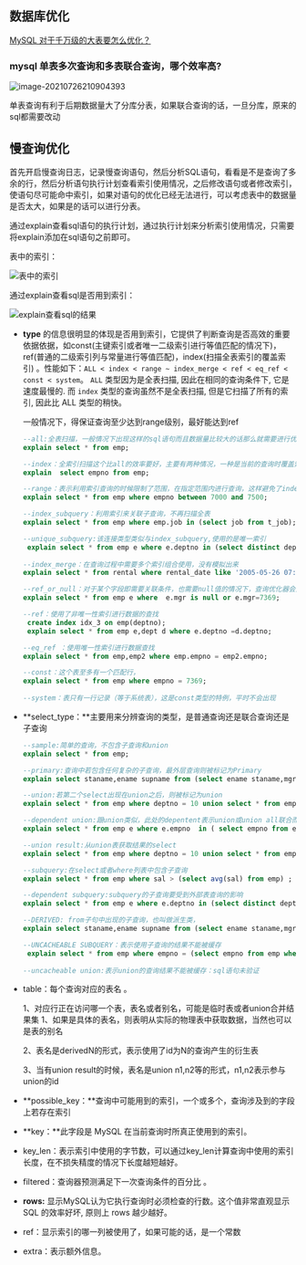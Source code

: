 

## 数据库优化

[MySQL 对于千万级的大表要怎么优化？](https://www.zhihu.com/question/19719997/answer/81930332)

### mysql 单表多次查询和多表联合查询，哪个效率高?

![image-20210726210904393](https://gitee.com/koala010/typora/raw/master/img/20210726210911.png)



单表查询有利于后期数据量大了分库分表，如果联合查询的话，一旦分库，原来的sql都需要改动

## 慢查询优化

首先开启慢查询日志，记录慢查询语句，然后分析SQL语句，看看是不是查询了多余的行，然后分析语句执行计划查看索引使用情况，之后修改语句或者修改索引，使语句尽可能命中索引，如果对语句的优化已经无法进行，可以考虑表中的数据量是否太大，如果是的话可以进行分表。

通过explain查看sql语句的执行计划，通过执行计划来分析索引使用情况，只需要将explain添加在sql语句之前即可。

表中的索引：

![表中的索引](https://gitee.com/koala010/typora/raw/master/img/20210626214501.png)

通过explain查看sql是否用到索引：

![explain查看sql的结果](https://gitee.com/koala010/typora/raw/master/img/20210626214556.png)

- **type** 的信息很明显的体现是否用到索引，它提供了判断查询是否高效的重要依据依据，如const(主键索引或者唯一二级索引进行等值匹配的情况下)，ref(普通的⼆级索引列与常量进⾏等值匹配)，index(扫描全表索引的覆盖索引) 。性能如下：`ALL < index < range ~ index_merge < ref < eq_ref < const < system`。 `ALL` 类型因为是全表扫描, 因此在相同的查询条件下, 它是速度最慢的. 而 `index` 类型的查询虽然不是全表扫描, 但是它扫描了所有的索引, 因此比 ALL 类型的稍快。

  一般情况下，得保证查询至少达到range级别，最好能达到ref

  ```sql
  --all:全表扫描，一般情况下出现这样的sql语句而且数据量比较大的话那么就需要进行优化。
  explain select * from emp;
  
  --index：全索引扫描这个比all的效率要好，主要有两种情况，一种是当前的查询时覆盖索引，即我们需要的数据在索引中就可以索取，或者是使用了索引进行排序，这样就避免数据的重排序
  explain  select empno from emp;
  
  --range：表示利用索引查询的时候限制了范围，在指定范围内进行查询，这样避免了index的全索引扫描，适用的操作符： =, <>, >, >=, <, <=, IS NULL, BETWEEN, LIKE, or IN() 
  explain select * from emp where empno between 7000 and 7500;
  
  --index_subquery：利用索引来关联子查询，不再扫描全表
  explain select * from emp where emp.job in (select job from t_job);
  
  --unique_subquery:该连接类型类似与index_subquery,使用的是唯一索引
   explain select * from emp e where e.deptno in (select distinct deptno from dept);
   
  --index_merge：在查询过程中需要多个索引组合使用，没有模拟出来
  explain select * from rental where rental_date like '2005-05-26 07:12:2%' and inventory_id=3926 and customer_id=321\G
  
  --ref_or_null：对于某个字段即需要关联条件，也需要null值的情况下，查询优化器会选择这种访问方式
  explain select * from emp e where  e.mgr is null or e.mgr=7369;
  
  --ref：使用了非唯一性索引进行数据的查找
   create index idx_3 on emp(deptno);
   explain select * from emp e,dept d where e.deptno =d.deptno;
  
  --eq_ref ：使用唯一性索引进行数据查找
  explain select * from emp,emp2 where emp.empno = emp2.empno;
  
  --const：这个表至多有一个匹配行，
  explain select * from emp where empno = 7369;
   
  --system：表只有一行记录（等于系统表），这是const类型的特例，平时不会出现
  ```

- **select_type：**主要用来分辨查询的类型，是普通查询还是联合查询还是子查询

  ```sql
  --sample:简单的查询，不包含子查询和union
  explain select * from emp;
  
  --primary:查询中若包含任何复杂的子查询，最外层查询则被标记为Primary
  explain select staname,ename supname from (select ename staname,mgr from emp) t join emp on t.mgr=emp.empno ;
  
  --union:若第二个select出现在union之后，则被标记为union
  explain select * from emp where deptno = 10 union select * from emp where sal >2000;
  
  --dependent union:跟union类似，此处的depentent表示union或union all联合而成的结果会受外部表影响
  explain select * from emp e where e.empno  in ( select empno from emp where deptno = 10 union select empno from emp where sal >2000)
  
  --union result:从union表获取结果的select
  explain select * from emp where deptno = 10 union select * from emp where sal >2000;
  
  --subquery:在select或者where列表中包含子查询
  explain select * from emp where sal > (select avg(sal) from emp) ;
  
  --dependent subquery:subquery的子查询要受到外部表查询的影响
  explain select * from emp e where e.deptno in (select distinct deptno from dept);
  
  --DERIVED: from子句中出现的子查询，也叫做派生类，
  explain select staname,ename supname from (select ename staname,mgr from emp) t join emp on t.mgr=emp.empno ;
  
  --UNCACHEABLE SUBQUERY：表示使用子查询的结果不能被缓存
   explain select * from emp where empno = (select empno from emp where deptno=@@sort_buffer_size);
   
  --uncacheable union:表示union的查询结果不能被缓存：sql语句未验证
  ```

- table：每个查询对应的表名 。

  1、对应行正在访问哪一个表，表名或者别名，可能是临时表或者union合并结果集 1、如果是具体的表名，则表明从实际的物理表中获取数据，当然也可以是表的别名

  2、表名是derivedN的形式，表示使用了id为N的查询产生的衍生表

  3、当有union result的时候，表名是union n1,n2等的形式，n1,n2表示参与union的id

- **possible_key：**查询中可能用到的索引，一个或多个，查询涉及到的字段上若存在索引

- **key：**此字段是 MySQL 在当前查询时所真正使用到的索引。

- key_len：表示索引中使用的字节数，可以通过key_len计算查询中使用的索引长度，在不损失精度的情况下长度越短越好。

- filtered：查询器预测满足下一次查询条件的百分比 。

- **rows:** 显示MySQL认为它执行查询时必须检查的行数。这个值非常直观显示 SQL 的效率好坏, 原则上 rows 越少越好。

- ref：显示索引的哪一列被使用了，如果可能的话，是一个常数

- extra：表示额外信息。



